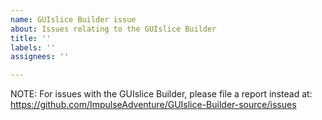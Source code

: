 ```yaml
---
name: GUIslice Builder issue
about: Issues relating to the GUIslice Builder
title: ''
labels: ''
assignees: ''

---
```


NOTE: For issues with the GUIslice Builder, please file a report instead at:
https://github.com/ImpulseAdventure/GUIslice-Builder-source/issues
